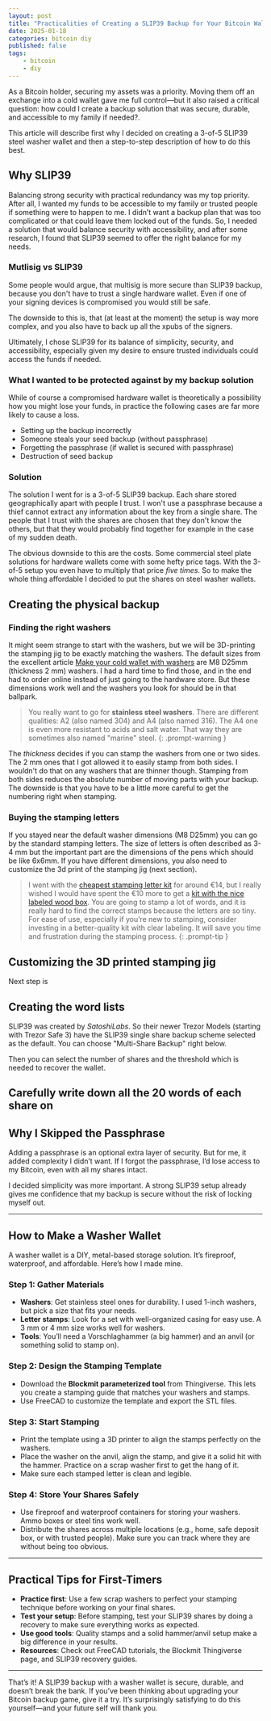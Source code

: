 ```yaml
---
layout: post
title: "Practicalities of Creating a SLIP39 Backup for Your Bitcoin Wallet"
date: 2025-01-18
categories: bitcoin diy
published: false
tags:
    - bitcoin
    - diy
---
```


As a Bitcoin holder, securing my assets was a priority. Moving them off an exchange into a cold wallet gave me full control—but it also raised a critical question: how could I create a backup solution that was secure, durable, and accessible to my family if needed?.

This article will describe first why I decided on creating a 3-of-5 SLIP39
steel washer wallet and then a step-to-step description of how to do this best.

## Why SLIP39
Balancing strong security with practical redundancy was my top priority. After all, I wanted my funds
to be accessible to my family or trusted people if something were to happen to me.
I didn’t want a backup plan that was too complicated or that could leave them locked out of the funds.
So, I needed a solution that would balance security with accessibility, and after
some research, I found that SLIP39 seemed to offer the right balance for my needs.

### Mutlisig vs SLIP39
Some people would argue, that multisig is more secure than SLIP39 backup, because you don't have to trust
a single hardware wallet. Even if one of your signing devices is compromised you would still be safe.

The downside to this is, that (at least at the moment) the setup is way more complex, and you also have to back up all the xpubs of the signers.

Ultimately, I chose SLIP39 for its balance of simplicity, security, and accessibility, especially given my desire to ensure trusted individuals could access the funds if needed.

### What I wanted to be protected against by my backup solution
While of course a compromised hardware wallet is theoretically a possibility how you might lose your funds, in practice the following cases are far more likely to cause a loss.

- Setting up the backup incorrectly
- Someone steals your seed backup (without passphrase)
- Forgetting the passphrase (if wallet is secured with passphrase)
- Destruction of seed backup

### Solution
The solution I went for is a 3-of-5 SLIP39 backup. Each share stored geographically apart with people I trust.
I won't use a passphrase because a thief cannot extract any information about the key from
a single share. The people that I trust with the shares are chosen that they don't know the others,
but that they would probably find together for example in the case of my sudden death.

The obvious downside to this are the costs. Some commercial steel plate solutions for hardware wallets come with some hefty price tags. With the 3-of-5 setup you even have to multiply that price *five times*. So to make the whole thing affordable I decided to put the shares on steel washer wallets.

## Creating the physical backup
### Finding the right washers
It might seem strange to start with the washers, but we will be 3D-printing the stamping jig to be exactly matching the
washers. The default sizes from the excellent article [Make your cold wallet with washers](https://blockmit.com/english/guides/diy/make-cold-wallet-washers/) are M8 D25mm (thickness 2 mm) washers. I had a hard time to find those, and in the end had to order online instead of just going to the hardware store. But these dimensions work well and the washers you look for should be in that ballpark.

> You really want to go for **stainless steel washers**. There are different qualities: A2 (also named 304) and A4 (also named 316). The A4 one is even more resistant to acids and salt water. That way they are sometimes also named "marine" steel.
{: .prompt-warning }

The *thickness* decides if you can stamp the washers from one or two sides. The 2 mm ones that I got allowed it to easily stamp from both sides. I wouldn't do that on any washers that are thinner though. Stamping from both sides reduces the absolute number of moving parts with your backup. The downside is that you have to be a little more careful to get the numbering right when stamping.

### Buying the stamping letters
If you stayed near the default washer dimensions (M8 D25mm) you can go by the standard stamping letters. The size of letters is often described as 3-4 mm but the important part are the dimensions of the pens which should be like 6x6mm. If you have different dimensions, you also need to customize the 3d print of the stamping jig (next section).

> I went with the [cheapest stamping letter kit](https://a.co/d/hcblRlv) for around €14, but I really wished I would have spent the €10 more to get a [kit with the nice labeled wood box](https://a.co/d/c6WrMEw). You are going to stamp a lot of words, and it is really hard to find the correct stamps because the letters are so tiny. For ease of use, especially if you’re new to stamping, consider investing in a better-quality kit with clear labeling. It will save you time and frustration during the stamping process.
{: .prompt-tip }

## Customizing the 3D printed stamping jig
Next step is 

## Creating the word lists
SLIP39 was created by *SatoshiLabs*. So their newer Trezor Models (starting with Trezor Safe 3) have the SLIP39 single share backup scheme selected as the default. You can choose "Multi-Share Backup" right below.

Then you can select the number of shares and the threshold which is needed to recover the wallet.

Carefully write down all the 20 words of each share on
---

## Why I Skipped the Passphrase

Adding a passphrase is an optional extra layer of security. But for me, it added complexity I didn’t want. If I forgot the passphrase, I’d lose access to my Bitcoin, even with all my shares intact.

I decided simplicity was more important. A strong SLIP39 setup already gives me confidence that my backup is secure without the risk of locking myself out.

---

## How to Make a Washer Wallet

A washer wallet is a DIY, metal-based storage solution. It’s fireproof, waterproof, and affordable. Here’s how I made mine.

### Step 1: Gather Materials
- **Washers**: Get stainless steel ones for durability. I used 1-inch washers, but pick a size that fits your needs.
- **Letter stamps**: Look for a set with well-organized casing for easy use. A 3 mm or 4 mm size works well for washers.
- **Tools**: You’ll need a Vorschlaghammer (a big hammer) and an anvil (or something solid to stamp on).

### Step 2: Design the Stamping Template
- Download the **Blockmit parameterized tool** from Thingiverse. This lets you create a stamping guide that matches your washers and stamps.
- Use FreeCAD to customize the template and export the STL files.

### Step 3: Start Stamping
- Print the template using a 3D printer to align the stamps perfectly on the washers.
- Place the washer on the anvil, align the stamp, and give it a solid hit with the hammer. Practice on a scrap washer first to get the hang of it.
- Make sure each stamped letter is clean and legible.

### Step 4: Store Your Shares Safely
- Use fireproof and waterproof containers for storing your washers. Ammo boxes or steel tins work well.
- Distribute the shares across multiple locations (e.g., home, safe deposit box, or with trusted people). Make sure you can track where they are without being too obvious.

---

## Practical Tips for First-Timers

- **Practice first**: Use a few scrap washers to perfect your stamping technique before working on your final shares.
- **Test your setup**: Before stamping, test your SLIP39 shares by doing a recovery to make sure everything works as expected.
- **Use good tools**: Quality stamps and a solid hammer/anvil setup make a big difference in your results.
- **Resources**: Check out FreeCAD tutorials, the Blockmit Thingiverse page, and SLIP39 recovery guides.

---

That’s it! A SLIP39 backup with a washer wallet is secure, durable, and doesn’t break the bank. If you’ve been thinking about upgrading your Bitcoin backup game, give it a try. It’s surprisingly satisfying to do this yourself—and your future self will thank you.
